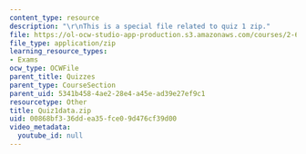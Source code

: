 ```yaml
---
content_type: resource
description: "\r\nThis is a special file related to quiz 1 zip."
file: https://ol-ocw-studio-app-production.s3.amazonaws.com/courses/2-627-fundamentals-of-photovoltaics-fall-2013/00868bf336ddea35fce09d476cf39d00_Quiz1data.zip
file_type: application/zip
learning_resource_types:
- Exams
ocw_type: OCWFile
parent_title: Quizzes
parent_type: CourseSection
parent_uid: 5341b458-4ae2-28e4-a45e-ad39e27ef9c1
resourcetype: Other
title: Quiz1data.zip
uid: 00868bf3-36dd-ea35-fce0-9d476cf39d00
video_metadata:
  youtube_id: null
---
```


